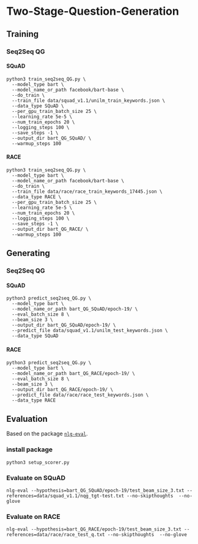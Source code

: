 # Two-Stage-Question-Generation
## Training

### Seq2Seq QG
#### SQuAD
```
python3 train_seq2seq_QG.py \
  --model_type bart \
  --model_name_or_path facebook/bart-base \
  --do_train \
  --train_file data/squad_v1.1/unilm_train_keywords.json \
  --data_type SQuAD \
  --per_gpu_train_batch_size 25 \
  --learning_rate 5e-5 \
  --num_train_epochs 20 \
  --logging_steps 100 \
  --save_steps -1 \
  --output_dir bart_QG_SQuAD/ \
  --warmup_steps 100 
```
#### RACE
```
python3 train_seq2seq_QG.py \
  --model_type bart \
  --model_name_or_path facebook/bart-base \
  --do_train \
  --train_file data/race/race_train_keywords_17445.json \
  --data_type RACE \
  --per_gpu_train_batch_size 25 \
  --learning_rate 5e-5 \
  --num_train_epochs 20 \
  --logging_steps 100 \
  --save_steps -1 \
  --output_dir bart_QG_RACE/ \
  --warmup_steps 100 
```

## Generating

### Seq2Seq QG
#### SQuAD
```
python3 predict_seq2seq_QG.py \
  --model_type bart \
  --model_name_or_path bart_QG_SQuAD/epoch-19/ \
  --eval_batch_size 8 \
  --beam_size 3 \
  --output_dir bart_QG_SQuAD/epoch-19/ \
  --predict_file data/squad_v1.1/unilm_test_keywords.json \
  --data_type SQuAD
```
#### RACE
```
python3 predict_seq2seq_QG.py \
  --model_type bart \
  --model_name_or_path bart_QG_RACE/epoch-19/ \
  --eval_batch_size 8 \
  --beam_size 3 \
  --output_dir bart_QG_RACE/epoch-19/ \
  --predict_file data/race/race_test_keywords.json \
  --data_type RACE
```

## Evaluation
Based on the package [`nlg-eval`](https://github.com/Maluuba/nlg-eval).
### install package
```
python3 setup_scorer.py
```
### Evaluate on SQuAD
```
nlg-eval --hypothesis=bart_QG_SQuAD/epoch-19/test_beam_size_3.txt --references=data/squad_v1.1/nqg_tgt-test.txt --no-skipthoughts  --no-glove
```

### Evaluate on RACE
```
nlg-eval --hypothesis=bart_QG_RACE/epoch-19/test_beam_size_3.txt --references=data/race/race_test_q.txt --no-skipthoughts  --no-glove
```